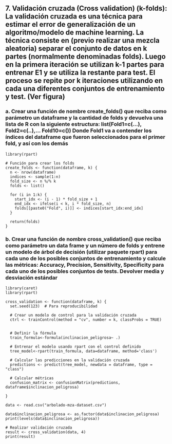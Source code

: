 
## 7. Validación cruzada (Cross validation) (k-folds): La validación cruzada es una técnica para estimar el error de generalización de un algoritmo/modelo de machine learning. La técnica consiste en (previo realizar una mezcla aleatoria) separar el conjunto de datos en k partes (normalmente denominadas folds). Luego en la primera iteración se utilizan k-1 partes para entrenar E1  y se utiliza la restante  para test. El proceso se repite por k iteraciones utilizando en cada una diferentes conjuntos de entrenamiento y test. (Ver figura)

### a. Crear una función de nombre create_folds() que reciba como parámetro un dataframe y la cantidad de folds y devuelva una lista de R con la siguiente estructura: list(Fold1=c(...), Fold2=c(..),... Fold10=c()) Donde Fold1 va a contender los índices del dataframe que fueron seleccionados para el primer fold, y así con los demás

```{r}
library(rpart)

# Función para crear los folds
create_folds <- function(dataframe, k) {
  n <- nrow(dataframe)
  indices <- sample(1:n)
  fold_size <- n %/% k
  folds <- list()
  
  for (i in 1:k) {
    start_idx <- (i - 1) * fold_size + 1
    end_idx <- ifelse(i < k, i * fold_size, n)
    folds[[paste0("Fold", i)]] <- indices[start_idx:end_idx]
  }
  
  return(folds)
}

```



### b. Crear una función de nombre cross_validation() que reciba como parámetro un data frame y un número de folds y entrene un modelo de árbol de decisión (utilizar paquete rpart) para cada uno de los posibles conjuntos de entrenamiento  y calcule las métricas: Accuracy, Precision, Sensitivity, Specificity  para cada uno de los  posibles conjuntos de tests. Devolver media y desviación estándar


```{r}
library(caret)
library(rpart)

cross_validation <- function(dataframe, k) {
  set.seed(123)  # Para reproducibilidad

  # Crear un modelo de control para la validación cruzada
  ctrl <- trainControl(method = "cv", number = k, classProbs = TRUE)


  # Definir la fórmula
  train_formula<-formula(inclinacion_peligrosa~ .)

  # Entrenar el modelo usando rpart con el control definido
  tree_model<-rpart(train_formula, data=dataframe, method='class')
  
  # Calcular las predicciones en la validación cruzada
  predictions <- predict(tree_model, newdata = dataframe, type = "class")
  
  # Calcular métricas
  confusion_matrix <- confusionMatrix(predictions, dataframe$inclinacion_peligrosa)
  
}

data <- read.csv("arbolado-mza-dataset.csv")

data$inclinacion_peligrosa <- as.factor(data$inclinacion_peligrosa)
print(levels(data$inclinacion_peligrosa))

# Realizar validación cruzada
result <- cross_validation(data, 4)
print(result)







```


